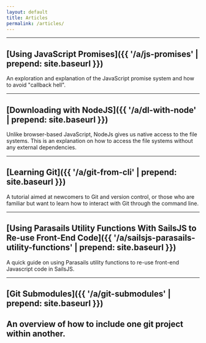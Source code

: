 ```yaml
---
layout: default
title: Articles
permalink: /articles/
---
```

---
## [Using JavaScript Promises]({{ '/a/js-promises' | prepend: site.baseurl }})
An exploration and explanation of the JavaScript promise system and how to avoid "callback hell".

---
## [Downloading with NodeJS]({{ '/a/dl-with-node' | prepend: site.baseurl }})
Unlike browser-based JavaScript, NodeJs gives us native access to the file systems. This is an explanation on how to access the file systems without any external dependencies. 

---
## [Learning Git]({{ '/a/git-from-cli' | prepend: site.baseurl }})
A tutorial aimed at newcomers to Git and version control, or those who are familiar but want to learn how to interact with Git through the command line.

---
## [Using Parasails Utility Functions With SailsJS to Re-use Front-End Code]({{ '/a/sailsjs-parasails-utility-functions' | prepend: site.baseurl }})
A quick guide on using Parasails utility functions to re-use front-end Javascript code in SailsJS.

---
## [Git Submodules]({{ '/a/git-submodules' | prepend: site.baseurl }})

An overview of how to include one git project within another.
---
